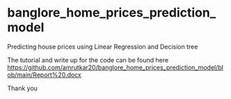 # banglore_home_prices_prediction_model

Predicting house prices using Linear Regression and Decision tree

The tutorial and write up for the code can be found here https://github.com/amrutkar20/banglore_home_prices_prediction_model/blob/main/Report%20.docx


Thank you
